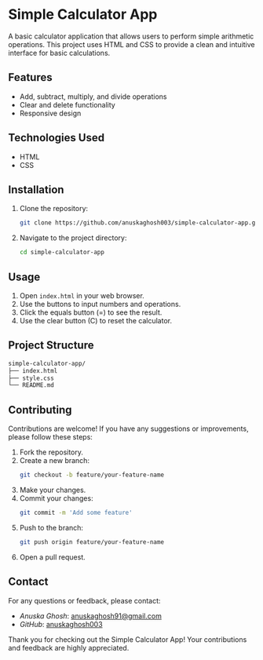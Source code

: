 # Simple Calculator App

A basic calculator application that allows users to perform simple arithmetic operations. This project uses HTML and CSS to provide a clean and intuitive interface for basic calculations.

## Features

- Add, subtract, multiply, and divide operations
- Clear and delete functionality
- Responsive design

## Technologies Used

- HTML
- CSS

## Installation

1. Clone the repository:
    ```sh
    git clone https://github.com/anuskaghosh003/simple-calculator-app.git
    ```

2. Navigate to the project directory:
    ```bash
    cd simple-calculator-app
    ```

## Usage

1. Open `index.html` in your web browser.
2. Use the buttons to input numbers and operations.
3. Click the equals button (=) to see the result.
4. Use the clear button (C) to reset the calculator.

## Project Structure

```sh
simple-calculator-app/
├── index.html
├── style.css
└── README.md
```

## Contributing

Contributions are welcome! If you have any suggestions or improvements, please follow these steps:

1. Fork the repository.
2. Create a new branch:
    ```bash
    git checkout -b feature/your-feature-name
    ```
3. Make your changes.
4. Commit your changes:
    ```bash
    git commit -m 'Add some feature'
    ```
5. Push to the branch:
    ```bash
    git push origin feature/your-feature-name
    ```
6. Open a pull request.

## Contact

For any questions or feedback, please contact:

- *Anuska Ghosh*: anuskaghosh91@gmail.com
- *GitHub*: [anuskaghosh003](https://github.com/anuskaghosh003)

Thank you for checking out the Simple Calculator App! Your contributions and feedback are highly appreciated.

